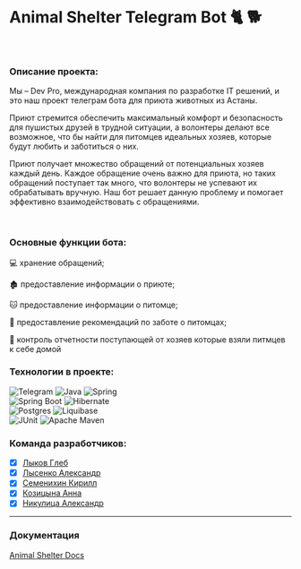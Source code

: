 
# Animal Shelter Telegram Bot :cat2: :dog2:
<br>

### Описание проекта:

Мы – Dev Pro, международная компания по разработке IT решений, и это наш проект телеграм бота для приюта животных из Астаны.

Приют стремится обеспечить максимальный комфорт и безопасность для пушистых друзей в трудной ситуации, а волонтеры делают все возможное, что бы найти для питомцев идеальных хозяев, которые будут любить и заботиться о них. 

Приют получает множество обращений от потенциальных хозяев каждый день. Каждое обращение очень важно для приюта, но таких обращений поступает так много, что волонтеры не успевают их обрабатывать вручную. Наш бот решает данную проблему и помогает эффективно взаимодействовать с обращениями.

<br>

### Основные функции бота:

:computer: хранение обращений;

:derelict_house: предоставление информации о приюте;

:cat: предоставление информации о питомце;

:bone: предоставление рекомендаций по заботе о питомцах;

:bookmark_tabs: контроль отчетности поступающей от хозяев которые взяли питмцев к себе домой
<br>

### Технологии в проекте:
![Telegram](https://img.shields.io/badge/Telegram-2CA5E0?style=for-the-badge&logo=telegram&logoColor=white)  ![Java](https://img.shields.io/badge/java-%23ED8B00.svg?style=for-the-badge&logo=openjdk&logoColor=white) ![Spring](https://img.shields.io/badge/spring-%236DB33F.svg?style=for-the-badge&logo=spring&logoColor=white) <br>
![Spring Boot](https://img.shields.io/badge/Spring_Boot-F2F4F9?style=for-the-badge&logo=spring-boot) ![Hibernate](https://img.shields.io/badge/Hibernate-59666C?style=for-the-badge&logo=Hibernate&logoColor=white) <br>
![Postgres](https://img.shields.io/badge/postgres-%23316192.svg?style=for-the-badge&logo=postgresql&logoColor=white) ![Liquibase](https://img.shields.io/badge/Liquibase-2962FF.svg?style=for-the-badge&logo=Liquibase&logoColor=white) <br>
![JUnit](https://img.shields.io/badge/Junit5-25A162?style=for-the-badge&logo=junit5&logoColor=white) ![Apache Maven](https://img.shields.io/badge/Apache%20Maven-C71A36?style=for-the-badge&logo=Apache%20Maven&logoColor=white)
<br>
### Команда разработчиков:
- [x] [Лыков Глеб](https://github.com/glykov)
- [x] [Лысенко Александр](https://github.com/Meow1813)
- [x] [Семенихин Кирилл](https://github.com/DoubleGarry)
- [x] [Козицына Анна](https://github.com/madtrio)
- [x] [Никулица Александр](https://github.com/alex-niculita)
---
### Документация
[Animal Shelter Docs](https://github.com/alex-niculita/AnimalShelter/wiki/AnimalShelter-Wiki)

